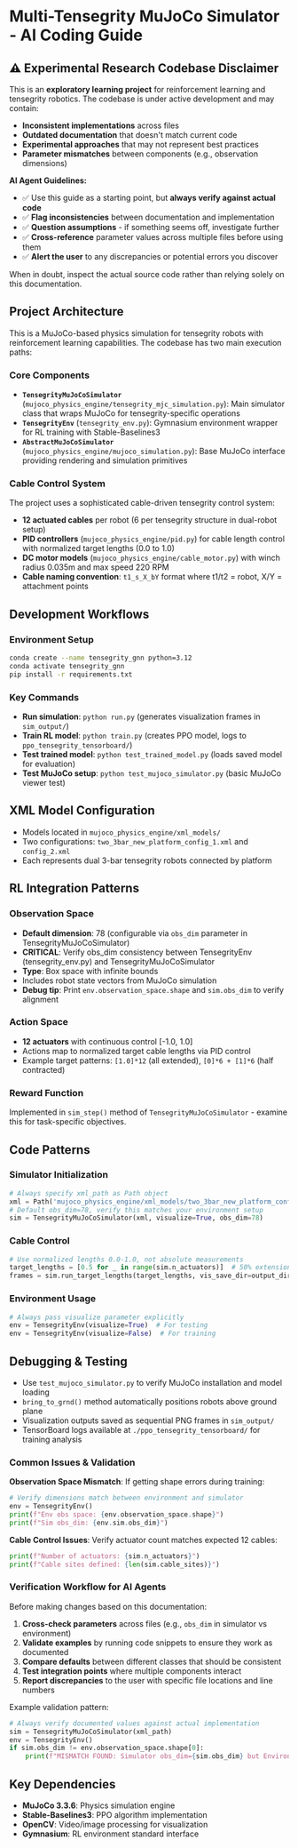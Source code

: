 # Multi-Tensegrity MuJoCo Simulator - AI Coding Guide

## ⚠️ Experimental Research Codebase Disclaimer

This is an **exploratory learning project** for reinforcement learning and tensegrity robotics. The codebase is under active development and may contain:

- **Inconsistent implementations** across files
- **Outdated documentation** that doesn't match current code
- **Experimental approaches** that may not represent best practices
- **Parameter mismatches** between components (e.g., observation dimensions)

**AI Agent Guidelines:**
- ✅ Use this guide as a starting point, but **always verify against actual code**
- ✅ **Flag inconsistencies** between documentation and implementation
- ✅ **Question assumptions** - if something seems off, investigate further
- ✅ **Cross-reference** parameter values across multiple files before using them
- ✅ **Alert the user** to any discrepancies or potential errors you discover

When in doubt, inspect the actual source code rather than relying solely on this documentation.

## Project Architecture

This is a MuJoCo-based physics simulation for tensegrity robots with reinforcement learning capabilities. The codebase has two main execution paths:

### Core Components

- **`TensegrityMuJoCoSimulator`** (`mujoco_physics_engine/tensegrity_mjc_simulation.py`): Main simulator class that wraps MuJoCo for tensegrity-specific operations
- **`TensegrityEnv`** (`tensegrity_env.py`): Gymnasium environment wrapper for RL training with Stable-Baselines3
- **`AbstractMuJoCoSimulator`** (`mujoco_physics_engine/mujoco_simulation.py`): Base MuJoCo interface providing rendering and simulation primitives

### Cable Control System

The project uses a sophisticated cable-driven tensegrity control system:
- **12 actuated cables** per robot (6 per tensegrity structure in dual-robot setup)
- **PID controllers** (`mujoco_physics_engine/pid.py`) for cable length control with normalized target lengths (0.0 to 1.0)
- **DC motor models** (`mujoco_physics_engine/cable_motor.py`) with winch radius 0.035m and max speed 220 RPM
- **Cable naming convention**: `t1_s_X_bY` format where t1/t2 = robot, X/Y = attachment points

## Development Workflows

### Environment Setup
```bash
conda create --name tensegrity_gnn python=3.12
conda activate tensegrity_gnn
pip install -r requirements.txt
```

### Key Commands

- **Run simulation**: `python run.py` (generates visualization frames in `sim_output/`)
- **Train RL model**: `python train.py` (creates PPO model, logs to `ppo_tensegrity_tensorboard/`)
- **Test trained model**: `python test_trained_model.py` (loads saved model for evaluation)
- **Test MuJoCo setup**: `python test_mujoco_simulator.py` (basic MuJoCo viewer test)

## XML Model Configuration

- Models located in `mujoco_physics_engine/xml_models/`
- Two configurations: `two_3bar_new_platform_config_1.xml` and `config_2.xml`
- Each represents dual 3-bar tensegrity robots connected by platform

## RL Integration Patterns

### Observation Space
- **Default dimension**: 78 (configurable via `obs_dim` parameter in TensegrityMuJoCoSimulator)
- **CRITICAL**: Verify obs_dim consistency between TensegrityEnv (tensegrity_env.py) and TensegrityMuJoCoSimulator 
- **Type**: Box space with infinite bounds
- Includes robot state vectors from MuJoCo simulation
- **Debug tip**: Print `env.observation_space.shape` and `sim.obs_dim` to verify alignment

### Action Space  
- **12 actuators** with continuous control [-1.0, 1.0]
- Actions map to normalized target cable lengths via PID control
- Example target patterns: `[1.0]*12` (all extended), `[0]*6 + [1]*6` (half contracted)

### Reward Function
Implemented in `sim_step()` method of `TensegrityMuJoCoSimulator` - examine this for task-specific objectives.

## Code Patterns

### Simulator Initialization
```python
# Always specify xml_path as Path object
xml = Path('mujoco_physics_engine/xml_models/two_3bar_new_platform_config_1.xml')
# Default obs_dim=78, verify this matches your environment setup
sim = TensegrityMuJoCoSimulator(xml, visualize=True, obs_dim=78)
```

### Cable Control
```python
# Use normalized lengths 0.0-1.0, not absolute measurements
target_lengths = [0.5 for _ in range(sim.n_actuators)]  # 50% extension
frames = sim.run_target_lengths(target_lengths, vis_save_dir=output_dir)
```

### Environment Usage
```python
# Always pass visualize parameter explicitly
env = TensegrityEnv(visualize=True)  # For testing
env = TensegrityEnv(visualize=False)  # For training
```

## Debugging & Testing

- Use `test_mujoco_simulator.py` to verify MuJoCo installation and model loading
- `bring_to_grnd()` method automatically positions robots above ground plane
- Visualization outputs saved as sequential PNG frames in `sim_output/`
- TensorBoard logs available at `./ppo_tensegrity_tensorboard/` for training analysis

### Common Issues & Validation

**Observation Space Mismatch**: If getting shape errors during training:
```python
# Verify dimensions match between environment and simulator
env = TensegrityEnv()
print(f"Env obs space: {env.observation_space.shape}")
print(f"Sim obs_dim: {env.sim.obs_dim}")
```

**Cable Control Issues**: Verify actuator count matches expected 12 cables:
```python
print(f"Number of actuators: {sim.n_actuators}")
print(f"Cable sites defined: {len(sim.cable_sites)}")
```

### Verification Workflow for AI Agents

Before making changes based on this documentation:

1. **Cross-check parameters** across files (e.g., `obs_dim` in simulator vs environment)
2. **Validate examples** by running code snippets to ensure they work as documented
3. **Compare defaults** between different classes that should be consistent
4. **Test integration points** where multiple components interact
5. **Report discrepancies** to the user with specific file locations and line numbers

Example validation pattern:
```python
# Always verify documented values against actual implementation
sim = TensegrityMuJoCoSimulator(xml_path)
env = TensegrityEnv()
if sim.obs_dim != env.observation_space.shape[0]:
    print(f"MISMATCH FOUND: Simulator obs_dim={sim.obs_dim} but Environment expects {env.observation_space.shape[0]}")
```

## Key Dependencies

- **MuJoCo 3.3.6**: Physics simulation engine
- **Stable-Baselines3**: PPO algorithm implementation  
- **OpenCV**: Video/image processing for visualization
- **Gymnasium**: RL environment standard interface